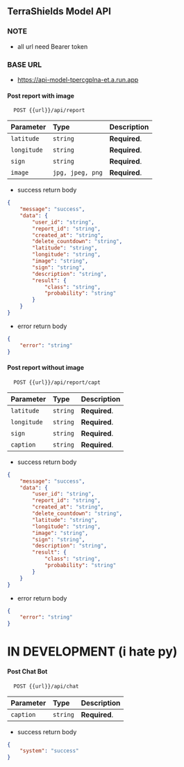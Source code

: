 ## TerraShields Model API

### NOTE

- all url need Bearer token

### BASE URL

- https://api-model-tpercgplna-et.a.run.app

#### Post report with image

```http
  POST {{url}}/api/report
```

| Parameter   | Type             | Description   |
| :---------- | :--------------- | :------------ |
| `latitude`  | `string`         | **Required**. |
| `longitude` | `string`         | **Required**. |
| `sign`      | `string`         | **Required**. |
| `image`     | `jpg, jpeg, png` | **Required**. |

- success return body

```json
{
	"message": "success",
	"data": {
		"user_id": "string",
		"report_id": "string",
		"created_at": "string",
		"delete_countdown": "string",
		"latitude": "string",
		"longitude": "string",
		"image": "string",
		"sign": "string",
		"description": "string",
		"result": {
			"class": "string",
			"probability": "string"
		}
	}
}
```

- error return body

```json
{
	"error": "string"
}
```

#### Post report without image

```http
  POST {{url}}/api/report/capt
```

| Parameter   | Type     | Description   |
| :---------- | :------- | :------------ |
| `latitude`  | `string` | **Required**. |
| `longitude` | `string` | **Required**. |
| `sign`      | `string` | **Required**. |
| `caption`   | `string` | **Required**. |

- success return body

```json
{
	"message": "success",
	"data": {
		"user_id": "string",
		"report_id": "string",
		"created_at": "string",
		"delete_countdown": "string",
		"latitude": "string",
		"longitude": "string",
		"image": "string",
		"sign": "string",
		"description": "string",
		"result": {
			"class": "string",
			"probability": "string"
		}
	}
}
```

- error return body

```json
{
	"error": "string"
}
```

# IN DEVELOPMENT (i hate py)
#### Post Chat Bot 

```http
  POST {{url}}/api/chat
```

| Parameter | Type     | Description   |
| :-------- | :------- | :------------ |
| `caption` | `string` | **Required**. |

- success return body

```json
{
	"system": "success"
}
```
